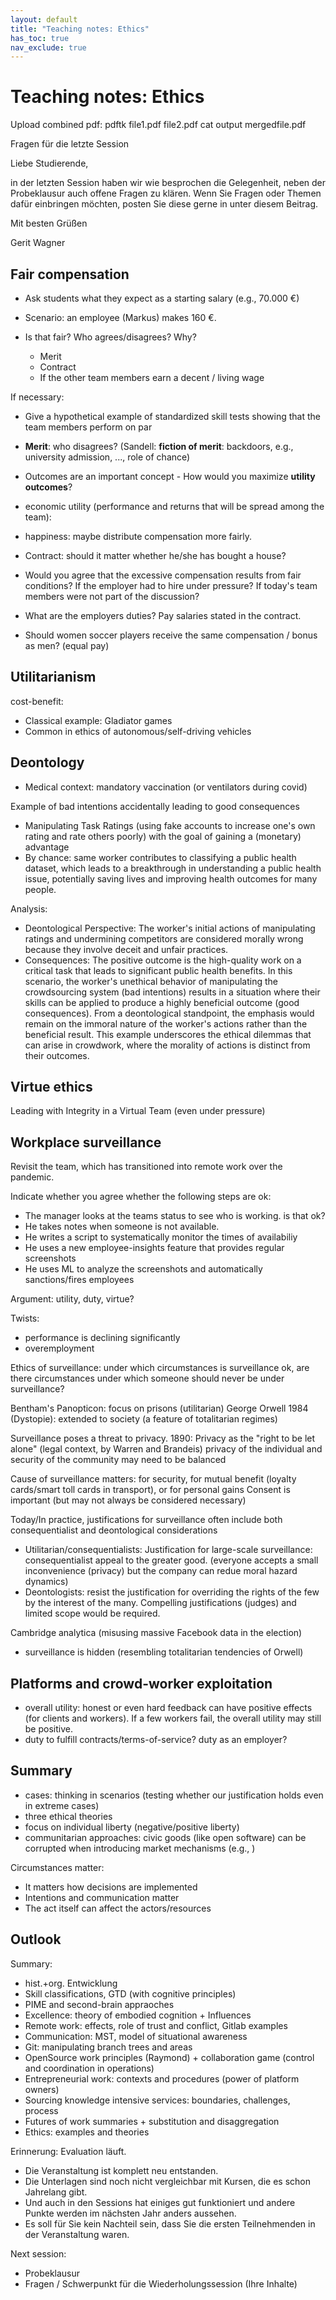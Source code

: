 ```yaml
---
layout: default
title: "Teaching notes: Ethics"
has_toc: true
nav_exclude: true
---
```


# Teaching notes: Ethics

Upload combined pdf:
pdftk file1.pdf file2.pdf cat output mergedfile.pdf

Fragen für die letzte Session

Liebe Studierende,

in der letzten Session haben wir wie besprochen die Gelegenheit, neben der Probeklausur auch offene Fragen zu klären. Wenn Sie Fragen oder Themen dafür einbringen möchten, posten Sie diese gerne in unter diesem Beitrag.

Mit besten Grüßen

Gerit Wagner

## Fair compensation

- Ask students what they expect as a starting salary (e.g., 70.000 €)
- Scenario: an employee (Markus) makes 160 €.
- Is that fair? Who agrees/disagrees? Why?

    - Merit
    - Contract
    - If the other team members earn a decent / living wage

If necessary:

- Give a hypothetical example of standardized skill tests showing that the team members perform on par

- **Merit**: who disagrees? (Sandell: **fiction of merit**: backdoors, e.g., university admission, ..., role of chance)

- Outcomes are an important concept - How would you maximize **utility outcomes**?
- economic utility (performance and returns that will be spread among the team): 
- happiness: maybe distribute compensation more fairly.

- Contract: should it matter whether he/she has bought a house?

- Would you agree that the excessive compensation results from fair conditions? If the employer had to hire under pressure? If today's team members were not part of the discussion?

- What are the employers duties? Pay salaries stated in the contract.

- Should women soccer players receive the same compensation / bonus as men? (equal pay)

<!-- 
2. Compensation (distributive justice, also involving diversity)
    - utilitarianim: superior performance may justify it (merit)
    - contract (employees relying on the contract)
    - (un)fair discourse (if some voices were not heard - especially employees who joined later)
    - virtue of a boss: treat/pay everyong at the same standards
    - communitarianism: diversity/gender (market mechanisms vs what society (should) value)
-->

## Utilitarianism

cost-benefit:

- Classical example: Gladiator games
- Common in ethics of autonomous/self-driving vehicles

<div class="page-break"></div>

## Deontology

- Medical context: mandatory vaccination (or ventilators during covid)

Example of bad intentions accidentally leading to good consequences

- Manipulating Task Ratings (using fake accounts to increase one's own rating and rate others poorly) with the goal of gaining a (monetary) advantage
- By chance: same worker contributes to classifying a public health dataset, which leads to a breakthrough in understanding a public health issue, potentially saving lives and improving health outcomes for many people.

Analysis:

- Deontological Perspective: The worker's initial actions of manipulating ratings and undermining competitors are considered morally wrong because they involve deceit and unfair practices.
- Consequences: The positive outcome is the high-quality work on a critical task that leads to significant public health benefits. In this scenario, the worker's unethical behavior of manipulating the crowdsourcing system (bad intentions) results in a situation where their skills can be applied to produce a highly beneficial outcome (good consequences). From a deontological standpoint, the emphasis would remain on the immoral nature of the worker's actions rather than the beneficial result. This example underscores the ethical dilemmas that can arise in crowdwork, where the morality of actions is distinct from their outcomes.


## Virtue ethics

Leading with Integrity in a Virtual Team (even under pressure)

<!-- 
Situation:
A project manager, Alex, is leading a diverse, remote team working on a high-stakes software development project. The deadline is tight, and the team faces numerous challenges, including technical difficulties and differing time zones.

Virtuous Behavior:

Honesty: Alex is transparent with the team about the project's challenges and the tight deadlines. He communicates openly about the issues and avoids sugarcoating the situation, fostering a culture of trust.
Integrity: Despite the pressure to deliver on time, Alex refuses to cut corners or compromise on quality. He insists on adhering to best practices and ethical standards, even if it means working longer hours or negotiating for deadline extensions.
Compassion: Alex recognizes the stress and workload his team is under. He regularly checks in with team members, offering support and encouragement. He acknowledges their hard work and makes efforts to accommodate personal circumstances, such as flexible working hours to balance family commitments.
Justice: Alex ensures that credit is given where it's due, recognizing the contributions of each team member in meetings and reports. He also distributes tasks fairly, taking into account each team member's strengths and workloads.
Patience: Alex remains calm and patient, especially when dealing with setbacks or when team members need extra time to resolve issues. His patience helps maintain a positive and productive work environment.
Consequences:

Increased Team Morale: Alex's virtuous leadership boosts team morale and fosters a strong sense of loyalty and commitment among team members.
High-Quality Work: The team's adherence to ethical standards and best practices results in a high-quality product, even if it takes a bit longer to complete.
Trust and Respect: The team develops a deep trust and respect for Alex, enhancing long-term collaboration and success in future projects.
Virtue Ethics Perspective:
Focus on Character: Alex's behavior is guided by virtues such as honesty, integrity, compassion, justice, and patience, reflecting his character and ethical principles.
Moral Development: By leading with these virtues, Alex not only helps the team succeed in the project but also contributes to the moral development of his team members, encouraging them to embody similar virtues in their work.
-->

## Workplace surveillance

Revisit the team, which has transitioned into remote work over the pandemic.

Indicate whether you agree whether the following steps are ok:

- The manager looks at the teams status to see who is working. is that ok?
- He takes notes when someone is not available.
- He writes a script to systematically monitor the times of availabiliy
- He uses a new employee-insights feature that provides regular screenshots
- He uses ML to analyze the screenshots and automatically sanctions/fires employees

Argument: utility, duty, virtue?

Twists: 

- performance is declining significantly
- overemployment

<!-- https://iep.utm.edu/surv-eth/ -->

Ethics of surveillance: under which circumstances is surveillance ok, are there circumstances under which someone should never be under surveillance?

Bentham's Panopticon: focus on prisons (utilitarian)
George Orwell 1984 (Dystopie): extended to society (a feature of totalitarian regimes)

Surveillance poses a threat to privacy.
1890: Privacy as the "right to be let alone" (legal context, by Warren and Brandeis)
privacy of the individual and security of the community may need to be balanced

Cause of surveillance matters: for security, for mutual benefit (loyalty cards/smart toll cards in transport), or for personal gains 
Consent is important (but may not always be considered necessary)

Today/In practice, justifications for surveillance often include both consequentialist and deontological considerations

- Utilitarian/consequentialists: Justification for large-scale surveillance: consequentialist appeal to the greater good. (everyone accepts a small inconvenience (privacy) but the company can redue moral hazard dynamics)
- Deontologists: resist the justification for overriding the rights of the few by the interest of the many. Compelling justifications (judges) and limited scope would be required.

Cambridge analytica (misusing massive Facebook data in the election)
- surveillance is hidden (resembling totalitarian tendencies of Orwell)

## Platforms and crowd-worker exploitation

- overall utility: honest or even hard feedback can have positive effects (for clients and workers). If a few workers fail, the overall utility may still be positive.
- duty to fulfill contracts/terms-of-service? duty as an employer?

<div class="page-break"></div>

## Summary

- cases: thinking in scenarios (testing whether our justification holds even in extreme cases)
- three ethical theories
- focus on individual liberty (negative/positive liberty)
- communitarian approaches: civic goods (like open software) can be corrupted when introducing market mechanisms (e.g., )

Circumstances matter:

- It matters how decisions are implemented
- Intentions and communication matter
- The act itself can affect the actors/resources

## Outlook

Summary:

- hist.+org. Entwicklung
- Skill classifications, GTD (with cognitive principles)
- PIME and second-brain appraoches
- Excellence: theory of embodied cognition + Influences
- Remote work: effects, role of trust and conflict, Gitlab examples
- Communication: MST, model of situational awareness
- Git: manipulating branch trees and areas
- OpenSource work principles (Raymond) + collaboration game (control and coordination in operations)
- Entrepreneurial work: contexts and procedures (power of platform owners)
- Sourcing knowledge intensive services: boundaries, challenges, process
- Futures of work summaries + substitution and disaggregation
- Ethics: examples and theories

Erinnerung: Evaluation läuft.

- Die Veranstaltung ist komplett neu entstanden.
- Die Unterlagen sind noch nicht vergleichbar mit Kursen, die es schon Jahrelang gibt.
- Und auch in den Sessions hat einiges gut funktioniert und andere Punkte werden im nächsten Jahr anders aussehen.
- Es soll für Sie kein Nachteil sein, dass Sie die ersten Teilnehmenden in der Veranstaltung waren.

Next session:

- Probeklausur
- Fragen / Schwerpunkt für die Wiederholungssession (Ihre Inhalte)

<!-- 
knowledge workers (like famous athletes) excell in performance and are often paid vast amounts of money
-> is that fair?
-> who agrees?
-> those who don't agree: why?
-> what the market values is chance (not necessarily the merit of the athlete): e.g., football vs. ping-pong
-> the skill is only possible due to societies' investments in training/education -> call for pay-back
-> what's the role of equal opportunities (at the beginning)?
-> what's the role of values like inclusion and diversity? e.g., should female soccer players be paid equally?

Surveillance (privacy / people analytics software / overemployment) - 

- Algorithmic management : under what conditions would it be ethical (imagine Uber 2.0)
- People analytics / workforce intelligence
- Futures of digital work: ethics (algorithmic management, people analytics, )

- contract: employees don't honor their contract (work less) vs. societal contract (work: trust, don't be spied upon)
-->
